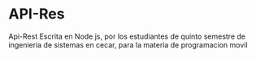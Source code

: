 # API-Res
Api-Rest Escrita en Node js, por los estudiantes de quinto semestre de ingenieria de sistemas en cecar, para la materia de programacion movil
